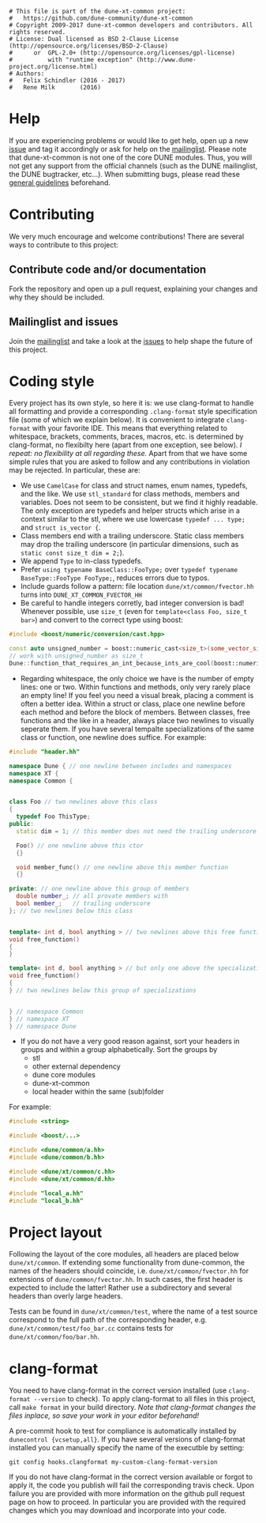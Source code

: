 ```
# This file is part of the dune-xt-common project:
#   https://github.com/dune-community/dune-xt-common
# Copyright 2009-2017 dune-xt-common developers and contributors. All rights reserved.
# License: Dual licensed as BSD 2-Clause License (http://opensource.org/licenses/BSD-2-Clause)
#      or  GPL-2.0+ (http://opensource.org/licenses/gpl-license)
#          with "runtime exception" (http://www.dune-project.org/license.html)
# Authors:
#   Felix Schindler (2016 - 2017)
#   Rene Milk       (2016)
```

# Help

If you are experiencing problems or would like to get help, open up a new
[issue](https://github.com/dune-community/dune-xt-common/issues/new) and tag it accordingly
or ask for help on the [mailinglist](https://listserv.uni-muenster.de/mailman/listinfo/dune-xt-dev).
Please note that dune-xt-common is not one of the core DUNE modules. Thus, you will not get
any support from the official channels (such as the DUNE mailinglist, the DUNE bugtracker,
etc...).
When submitting bugs, please read these
[general guidelines](https://www.dune-project.org/doc/guides/bug_reporting/) beforehand.


# Contributing

We very much encourage and welcome contributions!
There are several ways to contribute to this project:

## Contribute code and/or documentation

Fork the repository and open up a pull request, explaining your changes and why they should be included.

## Mailinglist and issues

Join the [mailinglist](https://listserv.uni-muenster.de/mailman/listinfo/dune-xt-dev) and take a look at the
[issues](https://github.com/dune-community/dune-xt-common/issues) to help shape the future of this project.


# Coding style

Every project has its own style, so here it is: we use clang-format to handle all formatting and provide a
corresponding `.clang-format` style specification file (some of which we explain below). It is convenient
to integrate `clang-format` with your favorite IDE.
This means that everything related to whitespace, brackets, comments, braces, macros, etc. is determined by
clang-format, no flexibilty here (apart from one exception, see below).
_I repeat: no flexibility at all regarding these._
Apart from that we have some simple rules that you are asked to follow and any contributions in violation may be
rejected.
In particular, these are:

* We use `CamelCase` for class and struct names, enum names, typedefs, and the like. We use `stl_standard` for class
methods, members and variables. Does not seem to be consistent, but we find it highly readable. The only exception are typedefs and helper structs which arise in a context similar to the stl, where we use
lowercase `typedef ... type;` and `struct is_vector {`.
* Class members end with a trailing underscore. Static class members may drop the trailing underscore (in particular
dimensions, such as `static const size_t dim = 2;`).
* We append `Type` to in-class typedefs.
* Prefer `using typename BaseClass::FooType;` over `typedef typename BaseType::FooType FooType;`, reduces errors due to
typos.
* Include guards follow a pattern: file location `dune/xt/common/fvector.hh` turns into `DUNE_XT_COMMON_FVECTOR_HH`
* Be careful to handle integers corretly, bad integer conversion is bad! Whenever possible, use `size_t` (even for
`template<class Foo, size_t bar>`) and convert to the correct type using boost:
```c++
#include <boost/numeric/conversion/cast.hpp>

const auto unsigned_number = boost::numeric_cast<size_t>(some_vector_size_of_unknown_int_type);
// work with unsigned_number as size_t
Dune::function_that_requires_an_int_because_ints_are_cool(boost::numeric_cast<int>(unsigned_number);
```
* Regarding whitespace, the only choice we have is the number of empty lines: one or two.
Within functions and methods, only very rarely place an empty line!
If you feel you need a visual break, placing a comment is often a better idea.
Within a struct or class, place one newline before each method and before the block of members.
Between classes, free functions and the like in a header, always place two newlines to visually seperate them.
If you have several tempalte specializations of the same class or function, one newline does suffice.
For example:
```c++
#include "header.hh"

namespace Dune { // one newline between includes and namespaces
namespace XT {
namespace Common {


class Foo // two newlines above this class
{
  typedef Foo ThisType;
public:
  static dim = 1; // this member does not need the trailing underscore

  Foo() // one newline above this ctor
  {}

  void member_func() // one newline above this member function
  {}

private: // one newline above this group of members
  double number_; // all provate members with
  bool member_;   // trailing underscore
}; // two newlines below this class


template< int d, bool anything > // two newlines above this free function
void free_function()
{
}

template< int d, bool anything > // but only one above the specialization
void free_function()
{
} // two newlines below this group of specializations


} // namespace Common
} // namespace XT
} // namespace Dune
```
* If you do not have a very good reason against, sort your headers in groups and within a group alphabetically.
Sort the groups by
  * stl
  * other external dependency
  * dune core modules
  * dune-xt-common
  * local header within the same (sub)folder

For example:
```c++
#include <string>

#include <boost/...>

#include <dune/common/a.hh>
#include <dune/common/b.hh>

#include <dune/xt/common/c.hh>
#include <dune/xt/common/d.hh>

#include "local_a.hh"
#include "local_b.hh"
```


# Project layout

Following the layout of the core modules, all headers are placed below `dune/xt/common`.
If extending some functionality from dune-common, the names of the headers should coincide, i.e.
`dune/xt/common/fvector.hh` for extensions of `dune/common/fvector.hh`.
In such cases, the first header is expected to include the latter!
Rather use a subdirectory and several headers than overly large headers.

Tests can be found in `dune/xt/common/test`, where the name of a test source correspond to the full path of the
corresponding header, e.g. `dune/xt/common/test/foo_bar.cc` contains tests for `dune/xt/common/foo/bar.hh`.


# clang-format

You need to have clang-format in the correct version installed (use `clang-format --version` to check).
To apply clang-format to all files in this project, call `make format` in your build directory.
_Note that clang-format changes the files inplace, so save your work in your editor beforehand!_

A pre-commit hook to test for compliance is automatically installed by ```dunecontrol {vcsetup,all}```.
If you have several versions of clang-format installed you can manually specify the name of the
executble by setting:
```
git config hooks.clangformat my-custom-clang-format-version
```

If you do not have clang-format in the correct version available or forgot to apply it, the code you publish will fail the
corresponding travis check.
Upon failure you are provided with more information on the github pull request page on how to proceed.
In particular you are provided with the required changes which you may download and incorporate into your code.
